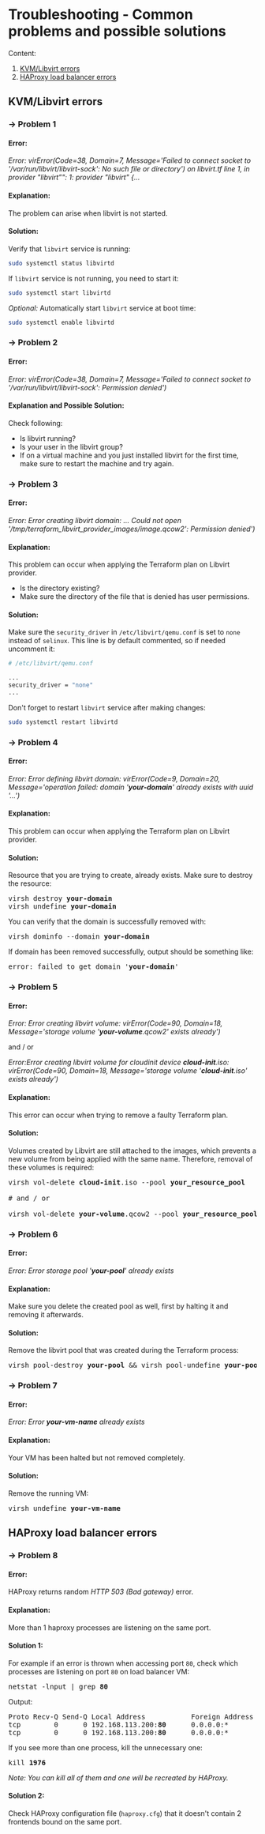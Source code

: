# Troubleshooting - Common problems and possible solutions

Content:
1. [KVM/Libvirt errors](#kvmlibvirt-errors)
2. [HAProxy load balancer errors](#haproxy-load-balancer-errors)

## KVM/Libvirt errors

### -> Problem 1

#### Error:

*Error: virError(Code=38, Domain=7, Message='Failed to connect socket to '/var/run/libvirt/libvirt-sock': No such file or directory') on libvirt.tf line 1, in provider "libvirt”": 1: provider "libvirt" {...*

#### Explanation:
The problem can arise when libvirt is not started.

#### Solution:
Verify that `libvirt` service is running:
```bash
sudo systemctl status libvirtd
```

If `libvirt` service is not running, you need to start it:
```bash
sudo systemctl start libvirtd
```

*Optional:* Automatically start `libvirt` service at boot time:
```bash
sudo systemctl enable libvirtd
```

### -> Problem 2

#### Error:

*Error: virError(Code=38, Domain=7, Message='Failed to connect socket to '/var/run/libvirt/libvirt-sock': Permission denied')*

#### Explanation and Possible Solution:
Check following:
+ Is libvirt running?
+ Is your user in the libvirt group? 
+ If on a virtual machine and you just installed libvirt for the first time, make sure to restart the machine and try again.

### -> Problem 3

#### Error:

*Error: Error creating libvirt domain: … Could not open '/tmp/terraform_libvirt_provider_images/image.qcow2': Permission denied')*

#### Explanation:
This problem can occur when applying the Terraform plan on Libvirt provider.
+ Is the directory existing?
+ Make sure the directory of the file that is denied has user permissions.

#### Solution:
Make sure the `security_driver` in `/etc/libvirt/qemu.conf` is set to `none` instead of `selinux`.
This line is by default commented, so if needed uncomment it:
```bash
# /etc/libvirt/qemu.conf

...
security_driver = "none"
...
```

Don't forget to restart `libvirt` service after making changes:
```bash
sudo systemctl restart libvirtd
```

### -> Problem 4

#### Error:

*Error: Error defining libvirt domain: virError(Code=9, Domain=20, Message='operation failed: domain '**your-domain**' already exists with uuid '...')*

#### Explanation:
This problem can occur when applying the Terraform plan on Libvirt provider.

#### Solution:
Resource that you are trying to create, already exists. Make sure to destroy the resource:
<pre>
virsh destroy <b>your-domain</b>
virsh undefine <b>your-domain</b>
</pre>

You can verify that the domain is successfully removed with:
<pre>
virsh dominfo --domain <b>your-domain</b>
</pre>

If domain has been removed successfully, output should be something like:
<pre>
error: failed to get domain '<b>your-domain</b>'
</pre>

### -> Problem 5

#### Error:

*Error: Error creating libvirt volume: virError(Code=90, Domain=18, Message='storage volume '<b>your-volume</b>.qcow2' exists already')*

and / or

*Error:Error creating libvirt volume for cloudinit device <b>cloud-init</b>.iso: virError(Code=90, Domain=18, Message='storage volume '<b>cloud-init</b>.iso' exists already')*

#### Explanation:
This error can occur when trying to remove a faulty Terraform plan.

#### Solution:
Volumes created by Libvirt are still attached to the images, which prevents a new volume from being applied with the same name. 
Therefore, removal of these volumes is required:
<pre>
virsh vol-delete <b>cloud-init</b>.iso --pool <b>your_resource_pool</b>

# and / or

virsh vol-delete <b>your-volume</b>.qcow2 --pool <b>your_resource_pool</b>
</pre>

### -> Problem 6

#### Error:

*Error: Error storage pool '**your-pool**' already exists*

#### Explanation:
Make sure you delete the created pool as well, first by halting it and removing it afterwards.

#### Solution:
Remove the libvirt pool that was created during the Terraform process:
<pre>
virsh pool-destroy <b>your-pool</b> && virsh pool-undefine <b>your-pool</b>
</pre>

### -> Problem 7

#### Error:

*Error: Error **your-vm-name** already exists*

#### Explanation:
Your VM has been halted but not removed completely.

#### Solution:
Remove the running VM:
<pre>
virsh undefine <b>your-vm-name</b>
</pre>

## HAProxy load balancer errors

### -> Problem 8

#### Error:

HAProxy returns random *HTTP 503 (Bad gateway)* error.

#### Explanation:

More than 1 haproxy processes are listening on the same port.

#### Solution 1:

For example if an error is thrown when accessing port `80`, check which processes are listening on port `80` on load balancer VM:
<pre>
netstat -lnput | grep <b>80</b>
</pre>
Output:
<pre>
Proto Recv-Q Send-Q Local Address           Foreign Address   State       PID/Program name
tcp        0      0 192.168.113.200:<b>80</b>      0.0.0.0:*         LISTEN      <b>1976</b>/haproxy
tcp        0      0 192.168.113.200:<b>80</b>      0.0.0.0:*         LISTEN      <b>1897</b>/haproxy
</pre>

If you see more than one process, kill the unnecessary one:
<pre>
kill <b>1976</b>
</pre>

*Note: You can kill all of them and one will be recreated by HAProxy.*

#### Solution 2:

Check HAProxy configuration file (`haproxy.cfg`) that it doesn't contain 2 frontends bound on the same port.